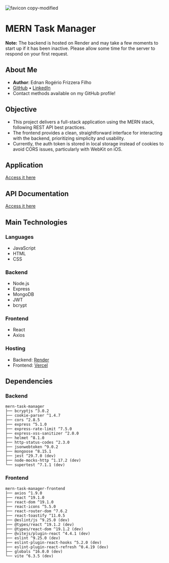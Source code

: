 ![favicon copy-modified](https://github.com/user-attachments/assets/f03745ee-d253-4733-97af-26494467f854)

# MERN Task Manager

**Note:** The backend is hosted on Render and may take a few moments to start up if it has been inactive. Please allow some time for the server to respond on your first request.

## About Me

- **Author**: Ednan Rogério Frizzera Filho  
- [GitHub](https://github.com/ednanf) • [LinkedIn](https://www.linkedin.com/in/ednanrff/)  
- Contact methods available on my GitHub profile!

## Objective

- This project delivers a full-stack application using the MERN stack, following REST API best practices.  
- The frontend provides a clean, straightforward interface for interacting with the backend, prioritizing simplicity and usability.
- Currently, the auth token is stored in local storage instead of cookies to avoid CORS issues, particularly with WebKit on iOS.

## Application

[Access it here](https://mern-task-manager-eight.vercel.app/)

## API Documentation

[Access it here](https://mern-task-manager.apidocumentation.com/reference)

## Main Technologies

### Languages

- JavaScript  
- HTML  
- CSS  

### Backend

- Node.js  
- Express  
- MongoDB  
- JWT  
- bcrypt  

### Frontend

- React
- Axios

### Hosting

- Backend: [Render](https://render.com/)
- Frontend: [Vercel](https://vercel.com)

## Dependencies

### Backend

```text
mern-task-manager
├── bcryptjs ^3.0.2
├── cookie-parser ^1.4.7
├── cors ^2.8.5
├── express ^5.1.0
├── express-rate-limit ^7.5.0
├── express-xss-sanitizer ^2.0.0
├── helmet ^8.1.0
├── http-status-codes ^2.3.0
├── jsonwebtoken ^9.0.2
├── mongoose ^8.15.1
├── jest ^29.7.0 (dev)
├── node-mocks-http ^1.17.2 (dev)
└── supertest ^7.1.1 (dev)
```

### Frontend

```text
mern-task-manager-frontend
├── axios ^1.9.0
├── react ^19.1.0
├── react-dom ^19.1.0
├── react-icons ^5.5.0
├── react-router-dom ^7.6.2
├── react-toastify ^11.0.5
├── @eslint/js ^9.25.0 (dev)
├── @types/react ^19.1.2 (dev)
├── @types/react-dom ^19.1.2 (dev)
├── @vitejs/plugin-react ^4.4.1 (dev)
├── eslint ^9.25.0 (dev)
├── eslint-plugin-react-hooks ^5.2.0 (dev)
├── eslint-plugin-react-refresh ^0.4.19 (dev)
├── globals ^16.0.0 (dev)
└── vite ^6.3.5 (dev)